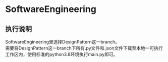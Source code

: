 # SoftwareEngineering

## 执行说明
SoftwareEngineering里选择DesignPattern这一branch。  
需要将DesignPattern这一branch下所有.py文件和.json文件下载至本地一可执行工作区内，使用标准的python3.8环境执行main.py即可。
